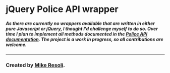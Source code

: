 # jQuery Police API wrapper  
##### As there are currently no wrappers available that are written in either pure Javascript or jQuery, I thought I'd challenge myself to do so. Over time I plan to implement all methods documented in the [Police API documentation](https://data.police.uk/docs/ "Police docs"). The project is a work in progress, so all contributions are welcome.


---


### Created by [Mike Resoli](https://www.linkedin.com/in/mikeresoli "linkedin").
